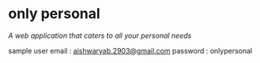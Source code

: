 # only personal
   *A web application that caters to all your personal needs*
   
  
 
 
 sample user 
 email : aishwaryab.2903@gmail.com 
 password : onlypersonal 

